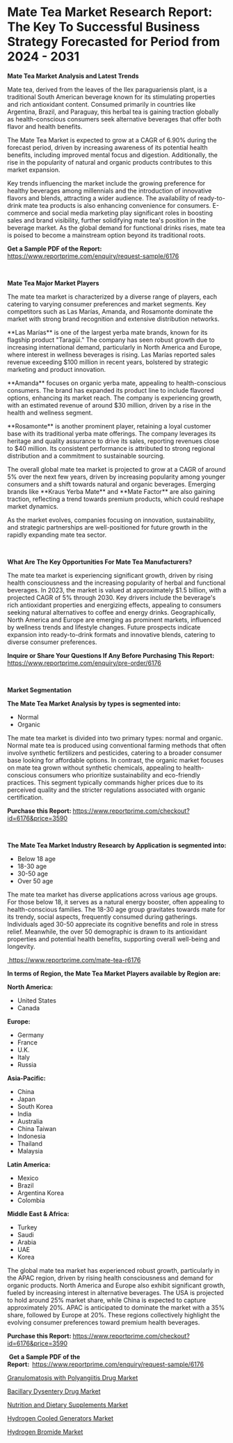 <p><h1>Mate Tea Market Research Report: The Key To Successful Business Strategy Forecasted for Period from 2024 - 2031</h1></p><p><strong>Mate Tea Market Analysis and Latest Trends</strong></p>
<p><p>Mate tea, derived from the leaves of the Ilex paraguariensis plant, is a traditional South American beverage known for its stimulating properties and rich antioxidant content. Consumed primarily in countries like Argentina, Brazil, and Paraguay, this herbal tea is gaining traction globally as health-conscious consumers seek alternative beverages that offer both flavor and health benefits.</p><p>The Mate Tea Market is expected to grow at a CAGR of 6.90% during the forecast period, driven by increasing awareness of its potential health benefits, including improved mental focus and digestion. Additionally, the rise in the popularity of natural and organic products contributes to this market expansion. </p><p>Key trends influencing the market include the growing preference for healthy beverages among millennials and the introduction of innovative flavors and blends, attracting a wider audience. The availability of ready-to-drink mate tea products is also enhancing convenience for consumers. E-commerce and social media marketing play significant roles in boosting sales and brand visibility, further solidifying mate tea's position in the beverage market. As the global demand for functional drinks rises, mate tea is poised to become a mainstream option beyond its traditional roots.</p></p>
<p><strong>Get a Sample PDF of the Report:&nbsp;</strong> <a href="https://www.reportprime.com/enquiry/request-sample/6176?utm_campaign=34&utm_medium=2&utm_source=Github&utm_content=ia&utm_term=27112024&utm_id=mate-tea">https://www.reportprime.com/enquiry/request-sample/6176</a></p>
<p>&nbsp;</p>
<p><strong>Mate Tea Major Market Players</strong></p>
<p><p>The mate tea market is characterized by a diverse range of players, each catering to varying consumer preferences and market segments. Key competitors such as Las Marías, Amanda, and Rosamonte dominate the market with strong brand recognition and extensive distribution networks.</p><p>**Las Marías** is one of the largest yerba mate brands, known for its flagship product "Taragüi." The company has seen robust growth due to increasing international demand, particularly in North America and Europe, where interest in wellness beverages is rising. Las Marías reported sales revenue exceeding $100 million in recent years, bolstered by strategic marketing and product innovation.</p><p>**Amanda** focuses on organic yerba mate, appealing to health-conscious consumers. The brand has expanded its product line to include flavored options, enhancing its market reach. The company is experiencing growth, with an estimated revenue of around $30 million, driven by a rise in the health and wellness segment.</p><p>**Rosamonte** is another prominent player, retaining a loyal customer base with its traditional yerba mate offerings. The company leverages its heritage and quality assurance to drive its sales, reporting revenues close to $40 million. Its consistent performance is attributed to strong regional distribution and a commitment to sustainable sourcing.</p><p>The overall global mate tea market is projected to grow at a CAGR of around 5% over the next few years, driven by increasing popularity among younger consumers and a shift towards natural and organic beverages. Emerging brands like **Kraus Yerba Mate** and **Mate Factor** are also gaining traction, reflecting a trend towards premium products, which could reshape market dynamics.</p><p>As the market evolves, companies focusing on innovation, sustainability, and strategic partnerships are well-positioned for future growth in the rapidly expanding mate tea sector.</p></p>
<p>&nbsp;</p>
<p><strong>What Are The Key Opportunities For Mate Tea Manufacturers?</strong></p>
<p><p>The mate tea market is experiencing significant growth, driven by rising health consciousness and the increasing popularity of herbal and functional beverages. In 2023, the market is valued at approximately $1.5 billion, with a projected CAGR of 5% through 2030. Key drivers include the beverage's rich antioxidant properties and energizing effects, appealing to consumers seeking natural alternatives to coffee and energy drinks. Geographically, North America and Europe are emerging as prominent markets, influenced by wellness trends and lifestyle changes. Future prospects indicate expansion into ready-to-drink formats and innovative blends, catering to diverse consumer preferences.</p></p>
<p><strong>Inquire or Share Your Questions If Any Before Purchasing This Report:</strong> <a href="https://www.reportprime.com/enquiry/pre-order/6176?utm_campaign=34&utm_medium=2&utm_source=Github&utm_content=ia&utm_term=27112024&utm_id=mate-tea">https://www.reportprime.com/enquiry/pre-order/6176</a></p>
<p>&nbsp;</p>
<p><strong>Market Segmentation</strong></p>
<p><strong>The Mate Tea Market Analysis by types is segmented into:</strong></p>
<p><ul><li>Normal</li><li>Organic</li></ul></p>
<p><p>The mate tea market is divided into two primary types: normal and organic. Normal mate tea is produced using conventional farming methods that often involve synthetic fertilizers and pesticides, catering to a broader consumer base looking for affordable options. In contrast, the organic market focuses on mate tea grown without synthetic chemicals, appealing to health-conscious consumers who prioritize sustainability and eco-friendly practices. This segment typically commands higher prices due to its perceived quality and the stricter regulations associated with organic certification.</p></p>
<p><strong>Purchase this Report:&nbsp;</strong><a href="https://www.reportprime.com/checkout?id=6176&price=3590&utm_campaign=34&utm_medium=2&utm_source=Github&utm_content=ia&utm_term=27112024&utm_id=mate-tea">https://www.reportprime.com/checkout?id=6176&price=3590</a></p>
<p>&nbsp;</p>
<p><strong>The Mate Tea Market Industry Research by Application is segmented into:</strong></p>
<p><ul><li>Below 18 age</li><li>18-30 age</li><li>30-50 age</li><li>Over 50 age</li></ul></p>
<p><p>The mate tea market has diverse applications across various age groups. For those below 18, it serves as a natural energy booster, often appealing to health-conscious families. The 18-30 age group gravitates towards mate for its trendy, social aspects, frequently consumed during gatherings. Individuals aged 30-50 appreciate its cognitive benefits and role in stress relief. Meanwhile, the over 50 demographic is drawn to its antioxidant properties and potential health benefits, supporting overall well-being and longevity.</p></p>
<p><a href="https://www.reportprime.com/mate-tea-r6176?utm_campaign=34&utm_medium=2&utm_source=Github&utm_content=ia&utm_term=27112024&utm_id=mate-tea">&nbsp;https://www.reportprime.com/mate-tea-r6176</a></p>
<p><strong>In terms of Region, the Mate Tea Market Players available by Region are:</strong></p>
<p>
    <p> <strong> North America: </strong>
        <ul>
            <li>United States</li>
            <li>Canada</li>
        </ul>
        </p> 
    <p> <strong> Europe: </strong>
        <ul>
            <li>Germany</li>
            <li>France</li>
            <li>U.K.</li>
            <li>Italy</li>
            <li>Russia</li>
        </ul>
        </p> 
    <p> <strong> Asia-Pacific: </strong>
        <ul>
            <li>China</li>
            <li>Japan</li>
            <li>South Korea</li>
            <li>India</li>
            <li>Australia</li>
            <li>China Taiwan</li>
            <li>Indonesia</li>
            <li>Thailand</li>
            <li>Malaysia</li>
        </ul>
        </p> 
    <p> <strong> Latin America: </strong>
        <ul>
            <li>Mexico</li>
            <li>Brazil</li>
            <li>Argentina Korea</li>
            <li>Colombia</li>
        </ul>
        </p> 
    <p> <strong> Middle East & Africa: </strong>
        <ul>
            <li>Turkey</li>
            <li>Saudi</li>
            <li>Arabia</li>
            <li>UAE</li>
            <li>Korea</li>
        </ul>
    </p>
    </p>
<p><p>The global mate tea market has experienced robust growth, particularly in the APAC region, driven by rising health consciousness and demand for organic products. North America and Europe also exhibit significant growth, fueled by increasing interest in alternative beverages. The USA is projected to hold around 25% market share, while China is expected to capture approximately 20%. APAC is anticipated to dominate the market with a 35% share, followed by Europe at 20%. These regions collectively highlight the evolving consumer preferences toward premium health beverages.</p></p>
<p><strong>Purchase this Report: </strong><a href="https://www.reportprime.com/checkout?id=6176&price=3590&utm_campaign=34&utm_medium=2&utm_source=Github&utm_content=ia&utm_term=27112024&utm_id=mate-tea">https://www.reportprime.com/checkout?id=6176&price=3590</a></p>
<p>&nbsp;<strong>Get a Sample PDF of the Report:&nbsp;&nbsp;</strong><a href="https://www.reportprime.com/enquiry/request-sample/6176?utm_campaign=34&utm_medium=2&utm_source=Github&utm_content=ia&utm_term=27112024&utm_id=mate-tea">https://www.reportprime.com/enquiry/request-sample/6176</a></p>
<p><strong></strong></p>
<p><p><a href="https://issuu.com/reportprime-2/docs/granulomatosis-with-polyangiitis-dr_8a11e1b5e2a07f?utm_campaign=34&utm_medium=2&utm_source=Github&utm_content=ia&utm_term=27112024&utm_id=mate-tea">Granulomatosis with Polyangiitis Drug Market</a></p><p><a href="https://issuu.com/reportprime-2/docs/bacillary-dysentery-drug-market-siz_268e075289d01b?utm_campaign=34&utm_medium=2&utm_source=Github&utm_content=ia&utm_term=27112024&utm_id=mate-tea">Bacillary Dysentery Drug Market</a></p><p><a href="https://github.com/AshikRahman991/Market-Research-Report-List-1/blob/main/nutrition-and-dietary-supplements-market.md?utm_campaign=34&utm_medium=2&utm_source=Github&utm_content=ia&utm_term=27112024&utm_id=mate-tea">Nutrition and Dietary Supplements Market</a></p><p><a href="https://www.linkedin.com/pulse/thorough-examination-global-hydrogen-cooled-generators-market-8tvif?utm_campaign=34&utm_medium=2&utm_source=Github&utm_content=ia&utm_term=27112024&utm_id=mate-tea">Hydrogen Cooled Generators Market</a></p><p><a href="https://www.linkedin.com/pulse/hydrogen-bromide-market-global-regional-analysis-2024-2031-3mp6f?utm_campaign=34&utm_medium=2&utm_source=Github&utm_content=ia&utm_term=27112024&utm_id=mate-tea">Hydrogen Bromide Market</a></p></p>